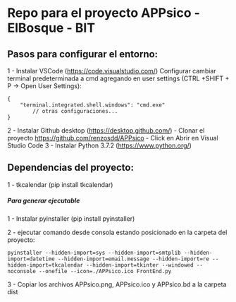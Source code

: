# Repo para el proyecto APPsico - ElBosque - BIT

## Pasos para configurar el entorno:


1 - Instalar VSCode (https://code.visualstudio.com/)
Configurar cambiar terminal predeterminada a cmd agregando en user settings (CTRL +SHIFT + P -> Open User Settings):
```
{
    "terminal.integrated.shell.windows": "cmd.exe"
        // otras configuraciones...
}
```
2 - Instalar Github desktop (https://desktop.github.com/)
    - Clonar el proyecto https://github.com/renzosdd/APPsico
    - Click en Abrir en Visual Studio Code
3 - Instalar Python 3.7.2 (https://www.python.org/)
  
## Dependencias del proyecto:
    
1 - tkcalendar (pip install tkcalendar)

##### Para generar ejecutable

1 - Instalar pyinstaller (pip install pyinstaller)

2 - ejecutar comando desde consola estando posicionado en la carpeta del proyecto:

```
pyinstaller --hidden-import=sys --hidden-import=smtplib --hidden-import=datetime --hidden-import=email.message --hidden-import=re --hidden-import=tkcalendar --hidden-import=tkinter --windowed --noconsole --onefile --icon=./APPsico.ico FrontEnd.py
```

3 - Copiar los archivos APPsico.png, APPsico.ico y APPsico.bd a la carpeta dist
